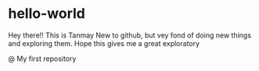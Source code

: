 # hello-world
Hey there!!
This is Tanmay
New to github, but vey fond of doing new things and exploring them.
Hope this gives me a great exploratory

@ My first repository
